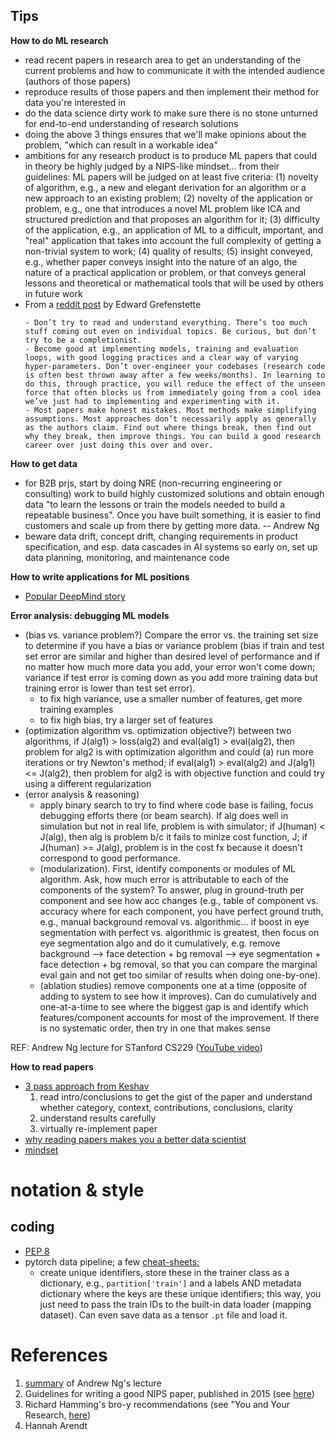 ## Tips

**How to do ML research**
- read recent papers in research area to get an understanding of the current problems and how to communicate it with the intended audience (authors of those papers)
- reproduce results of those papers and then implement their method for data you're interested in
- do the data science dirty work to make sure there is no stone unturned for end-to-end understanding of research solutions
- doing the above 3 things ensures that we'll make opinions about the problem, "which can result in a workable idea"
- ambitions for any research product is to produce ML papers that could in theory be highly judged by a NIPS-like mindset... from their guidelines: ML papers will be judged on at least five criteria: (1) novelty of algorithm, e.g., a new and elegant derivation for an algorithm or a new approach to an existing problem; (2) novelty of the application or problem, e.g., one that introduces a novel ML problem like ICA and structured prediction and that proposes an algorithm for it; (3) difficulty of the application, e.g., an application of ML to a difficult, important, and "real" application that takes into account the full complexity of getting a non-trivial system to work; (4) quality of results; (5) insight conveyed, e.g., whether paper conveys insight into the nature of an algo, the nature of a practical application or problem, or that conveys general lessons and theoretical or mathematical tools that will be used by others in future work
- From a [reddit post](https://www.reddit.com/r/MachineLearning/comments/p88v9w/d_we_are_facebook_ai_researchs_nethack_learning/) by Edward Grefenstette
    ```
    - Don’t try to read and understand everything. There’s too much stuff coming out even on individual topics. Be curious, but don’t try to be a completionist.
    - Become good at implementing models, training and evaluation loops, with good logging practices and a clear way of varying hyper-parameters. Don’t over-engineer your codebases (research code is often best thrown away after a few weeks/months). In learning to do this, through practice, you will reduce the effect of the unseen force that often blocks us from immediately going from a cool idea we’ve just had to implementing and experimenting with it.
    - Most papers make honest mistakes. Most methods make simplifying assumptions. Most approaches don’t necessarily apply as generally as the authors claim. Find out where things break, then find out why they break, then improve things. You can build a good research career over just doing this over and over.
    ```

**How to get data**
- for B2B prjs, start by doing NRE (non-recurring engineering or consulting) work to build highly customized solutions and obtain enough data "to learn the lessons or train the models needed to build a repeatable business". Once you have built something, it is easier to find customers and scale up from there by getting more data. -- Andrew Ng
- beware data drift, concept drift, changing requirements in product specification, and esp. data cascades in AI systems so early on, set up data planning, monitoring, and maintenance code

**How to write applications for ML positions**
- [Popular DeepMind story](https://gordicaleksa.medium.com/how-i-got-a-job-at-deepmind-as-a-research-engineer-without-a-machine-learning-degree-1a45f2a781de)

**Error analysis: debugging ML models**
- (bias vs. variance problem?) Compare the error vs. the training set size to determine if you have a bias or variance problem (bias if train and test set error are similar and higher than desired level of performance and if no matter how much more data you add, your error won't come down; variance if test error is coming down as you add more training data but training error is lower than test set error). 
    - to fix high variance, use a smaller number of features, get more training examples
    - to fix high bias, try a larger set of features 
- (optimization algorithm vs. optimization objective?) between two algorithms, if J(alg1) > loss(alg2) and eval(alg1) > eval(alg2), then problem for alg2 is with optimization algorithm and could (a) run more iterations or try Newton's method; if eval(alg1) > eval(alg2) and J(alg1) <= J(alg2), then problem for alg2 is with objective function and could try using a different regularization
- (error analysis & reasoning) 
    - apply binary search to try to find where code base is failing, focus debugging efforts there (or beam search). If alg does well in simulation but not in real life, problem is with simulator; if J(human) < J(alg), then alg is problem b/c it fails to minize cost function, J; if J(human) >= J(alg), problem is in the cost fx because it doesn't correspond to good performance. 
    - (modularization). First, identify components or modules of ML algorithm. Ask, how much error is attributable to each of the components of the system? To answer, plug in ground-truth per component and see how acc changes (e.g., table of component vs. accuracy where for each component, you have perfect ground truth, e.g., manual background removal vs. algorithmic... if boost in eye segmentation with perfect vs. algorithmic is greatest, then focus on eye segmentation algo and do it cumulatively, e.g. remove background --> face detection + bg removal --> eye segmentation + face detection + bg removal, so that you can compare the marginal eval gain and not get too similar of results when doing one-by-one). 
    - (ablation studies) remove components one at a time (opposite of adding to system to see how it improves). Can do cumulatively and one-at-a-time to see where the biggest gap is and identify which features/component accounts for most of the improvement. If there is no systematic order, then try in one that makes sense

REF: Andrew Ng lecture for STanford CS229 ([YouTube video](https://www.youtube.com/watch?v=ORrStCArmP4&list=WL&index=5&t=2125s))


**How to read papers**
- [3 pass approach from Keshav](https://web.stanford.edu/class/ee384m/Handouts/HowtoReadPaper.pdf)
    1. read intro/conclusions to get the gist of the paper and understand whether category, context, contributions, conclusions, clarity
    2. understand results carefully
    3. virtually re-implement paper
- [why reading papers makes you a better data scientist](https://eugeneyan.com/writing/why-read-papers/)
- [mindset](https://www.eecs.harvard.edu/~michaelm/postscripts/ReadPaper.pdf)


# notation & style

## coding
- [PEP 8](https://www.python.org/dev/peps/pep-0008/)
- pytorch data pipeline; a few [cheat-sheets:](https://stanford.edu/~shervine/teaching/)
    - create unique identifiers, store these in the trainer class as a dictionary, e.g., `partition['train']` and a labels AND metadata dictionary where the keys are these unique identifiers; this way, you just need to pass the train IDs to the built-in data loader (mapping dataset). Can even save data as a tensor `.pt` file and load it. 

# References
1. [summary](https://www.quora.com/How-can-I-publish-papers-in-NIPS-ICML-AAAI-IJCAI-I-dont-know-how-to-get-the-novel-ideas) of Andrew Ng's lecture
2. Guidelines for writing a good NIPS paper, published in 2015 (see [here](https://nips.cc/Conferences/2015/PaperInformation/EvaluationCriteria))
3. Richard Hamming's bro-y recommendations (see "You and Your Research, [here](https://www.cs.virginia.edu/~robins/YouAndYourResearch.html))
4. Hannah Arendt
